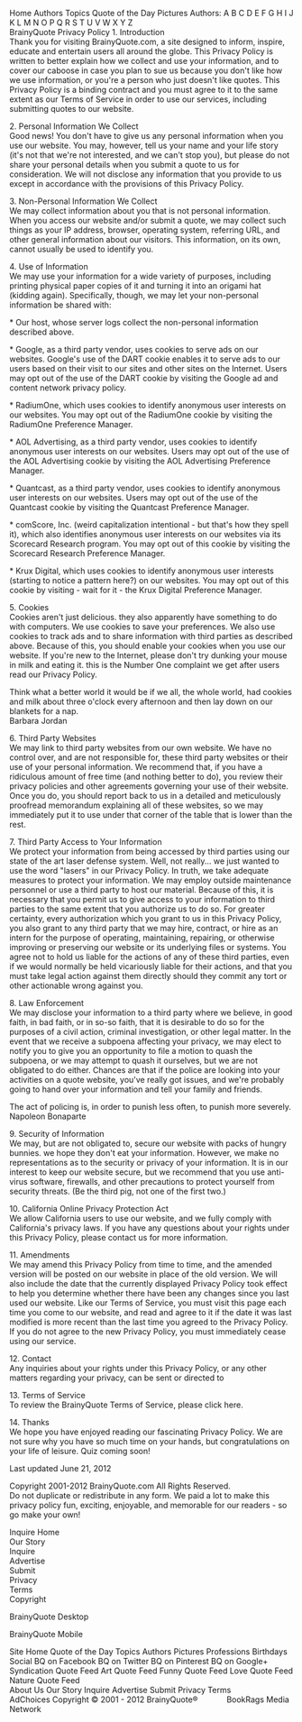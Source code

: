 Home Authors Topics Quote of the Day Pictures Authors: A B C D E F G H I J K L M N O P Q R S T U V W X Y Z  
BrainyQuote Privacy Policy 1. Introduction  
Thank you for visiting BrainyQuote.com, a site designed to inform, inspire, educate and entertain users all around the globe. This Privacy Policy is written to better explain how we collect and use your information, and to cover our caboose in case you plan to sue us because you don't like how we use information, or you're a person who just doesn't like quotes. This Privacy Policy is a binding contract and you must agree to it to the same extent as our Terms of Service in order to use our services, including submitting quotes to our website.  
  
2\. Personal Information We Collect  
Good news! You don't have to give us any personal information when you use our website. You may, however, tell us your name and your life story (it's not that we're not interested, and we can't stop you), but please do not share your personal details when you submit a quote to us for consideration. We will not disclose any information that you provide to us except in accordance with the provisions of this Privacy Policy.  
  
3\. Non-Personal Information We Collect  
We may collect information about you that is not personal information. When you access our website and/or submit a quote, we may collect such things as your IP address, browser, operating system, referring URL, and other general information about our visitors. This information, on its own, cannot usually be used to identify you.  
  
4\. Use of Information  
We may use your information for a wide variety of purposes, including printing physical paper copies of it and turning it into an origami hat (kidding again). Specifically, though, we may let your non-personal information be shared with:  
  
\* Our host, whose server logs collect the non-personal information described above.  
  
\* Google, as a third party vendor, uses cookies to serve ads on our websites. Google's use of the DART cookie enables it to serve ads to our users based on their visit to our sites and other sites on the Internet. Users may opt out of the use of the DART cookie by visiting the Google ad and content network privacy policy.  
  
\* RadiumOne, which uses cookies to identify anonymous user interests on our websites. You may opt out of the RadiumOne cookie by visiting the RadiumOne Preference Manager.  
  
\* AOL Advertising, as a third party vendor, uses cookies to identify anonymous user interests on our websites. Users may opt out of the use of the AOL Advertising cookie by visiting the AOL Advertising Preference Manager.  
  
\* Quantcast, as a third party vendor, uses cookies to identify anonymous user interests on our websites. Users may opt out of the use of the Quantcast cookie by visiting the Quantcast Preference Manager.  
  
\* comScore, Inc. (weird capitalization intentional - but that's how they spell it), which also identifies anonymous user interests on our websites via its Scorecard Research program. You may opt out of this cookie by visiting the Scorecard Research Preference Manager.  
  
\* Krux Digital, which uses cookies to identify anonymous user interests (starting to notice a pattern here?) on our websites. You may opt out of this cookie by visiting - wait for it - the Krux Digital Preference Manager.  
  
5\. Cookies  
Cookies aren't just delicious. they also apparently have something to do with computers. We use cookies to save your preferences. We also use cookies to track ads and to share information with third parties as described above. Because of this, you should enable your cookies when you use our website. If you're new to the Internet, please don't try dunking your mouse in milk and eating it. this is the Number One complaint we get after users read our Privacy Policy.  
  
Think what a better world it would be if we all, the whole world, had cookies and milk about three o'clock every afternoon and then lay down on our blankets for a nap.  
Barbara Jordan  
  
6\. Third Party Websites  
We may link to third party websites from our own website. We have no control over, and are not responsible for, these third party websites or their use of your personal information. We recommend that, if you have a ridiculous amount of free time (and nothing better to do), you review their privacy policies and other agreements governing your use of their website. Once you do, you should report back to us in a detailed and meticulously proofread memorandum explaining all of these websites, so we may immediately put it to use under that corner of the table that is lower than the rest.  
  
7\. Third Party Access to Your Information  
We protect your information from being accessed by third parties using our state of the art laser defense system. Well, not really... we just wanted to use the word "lasers" in our Privacy Policy. In truth, we take adequate measures to protect your information. We may employ outside maintenance personnel or use a third party to host our material. Because of this, it is necessary that you permit us to give access to your information to third parties to the same extent that you authorize us to do so. For greater certainty, every authorization which you grant to us in this Privacy Policy, you also grant to any third party that we may hire, contract, or hire as an intern for the purpose of operating, maintaining, repairing, or otherwise improving or preserving our website or its underlying files or systems. You agree not to hold us liable for the actions of any of these third parties, even if we would normally be held vicariously liable for their actions, and that you must take legal action against them directly should they commit any tort or other actionable wrong against you.  
  
8\. Law Enforcement  
We may disclose your information to a third party where we believe, in good faith, in bad faith, or in so-so faith, that it is desirable to do so for the purposes of a civil action, criminal investigation, or other legal matter. In the event that we receive a subpoena affecting your privacy, we may elect to notify you to give you an opportunity to file a motion to quash the subpoena, or we may attempt to quash it ourselves, but we are not obligated to do either. Chances are that if the police are looking into your activities on a quote website, you've really got issues, and we're probably going to hand over your information and tell your family and friends.  
  
The act of policing is, in order to punish less often, to punish more severely.  
Napoleon Bonaparte  
  
9\. Security of Information  
We may, but are not obligated to, secure our website with packs of hungry bunnies. we hope they don't eat your information. However, we make no representations as to the security or privacy of your information. It is in our interest to keep our website secure, but we recommend that you use anti-virus software, firewalls, and other precautions to protect yourself from security threats. (Be the third pig, not one of the first two.)  
  
10\. California Online Privacy Protection Act  
We allow California users to use our website, and we fully comply with California's privacy laws. If you have any questions about your rights under this Privacy Policy, please contact us for more information.  
  
11\. Amendments  
We may amend this Privacy Policy from time to time, and the amended version will be posted on our website in place of the old version. We will also include the date that the currently displayed Privacy Policy took effect to help you determine whether there have been any changes since you last used our website. Like our Terms of Service, you must visit this page each time you come to our website, and read and agree to it if the date it was last modified is more recent than the last time you agreed to the Privacy Policy. If you do not agree to the new Privacy Policy, you must immediately cease using our service.  
  
12\. Contact  
Any inquiries about your rights under this Privacy Policy, or any other matters regarding your privacy, can be sent or directed to  
  
13\. Terms of Service  
To review the BrainyQuote Terms of Service, please click here.  
  
14\. Thanks  
We hope you have enjoyed reading our fascinating Privacy Policy. We are not sure why you have so much time on your hands, but congratulations on your life of leisure. Quiz coming soon!  
  
Last updated June 21, 2012  
  
Copyright 2001-2012 BrainyQuote.com All Rights Reserved.  
Do not duplicate or redistribute in any form. We paid a lot to make this privacy policy fun, exciting, enjoyable, and memorable for our readers - so go make your own!  
  
  
  
  
Inquire Home  
Our Story  
Inquire  
Advertise  
Submit  
Privacy  
Terms  
Copyright  
  
  
BrainyQuote Desktop  
  
BrainyQuote Mobile  
  
  
  
Site Home Quote of the Day Topics Authors Pictures Professions Birthdays  
Social BQ on Facebook BQ on Twitter BQ on Pinterest BQ on Google+  
Syndication Quote Feed Art Quote Feed Funny Quote Feed Love Quote Feed Nature Quote Feed  
About Us Our Story Inquire Advertise Submit Privacy Terms  
AdChoices Copyright © 2001 - 2012 BrainyQuote®             BookRags Media Network
